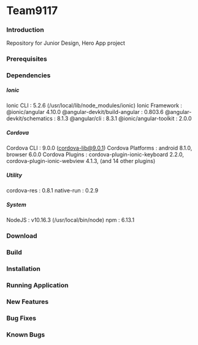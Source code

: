 # Team9117
### Introduction
Repository for Junior Design, Hero App project

### Prerequisites

### Dependencies
##### Ionic
Ionic CLI                     : 5.2.6 (/usr/local/lib/node_modules/ionic)
Ionic Framework               : @ionic/angular 4.10.0
@angular-devkit/build-angular : 0.803.6
@angular-devkit/schematics    : 8.1.3
@angular/cli                  : 8.3.1
@ionic/angular-toolkit        : 2.0.0

##### Cordova
Cordova CLI       : 9.0.0 (cordova-lib@9.0.1)
Cordova Platforms : android 8.1.0, browser 6.0.0
Cordova Plugins   : cordova-plugin-ionic-keyboard 2.2.0, cordova-plugin-ionic-webview 4.1.3, (and 14 other plugins)

##### Utility
cordova-res : 0.8.1 
native-run  : 0.2.9

##### System
NodeJS : v10.16.3 (/usr/local/bin/node)
npm    : 6.13.1

### Download

### Build

### Installation

### Running Application

### New Features

### Bug Fixes

### Known Bugs
